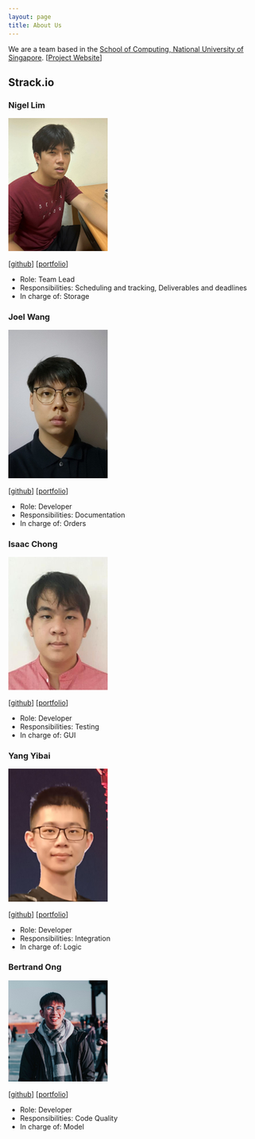 ```yaml
---
layout: page
title: About Us
---
```


We are a team based in the [School of Computing, National University of Singapore](http://www.comp.nus.edu.sg).
[[Project Website](https://ay2324s2-cs2103t-t08-2.github.io/tp/)]
## Strack.io

### Nigel Lim

<img src="images/nigel27022001.png" width="200px">

[[github](https://github.com/nigel27022001)]
[[portfolio](team/nigel.md)]

* Role: Team Lead
* Responsibilities: Scheduling and tracking, Deliverables and deadlines
* In charge of: Storage

### Joel Wang

<img src="images/joelwang22.png" width="200px">

[[github](http://github.com/joelwang22)]
[[portfolio](team/joel.md)]

* Role: Developer
* Responsibilities: Documentation
* In charge of: Orders

### Isaac Chong

<img src="images/chonghaoen.png" width="200px">

[[github](http://github.com/chonghaoen)] [[portfolio](team/isaac.md)]

* Role: Developer
* Responsibilities: Testing
* In charge of: GUI

### Yang Yibai

<img src="images/0-yibai.png" width="200px">

[[github](http://github.com/0-yibai)]
[[portfolio](team/yibai.md)]

* Role: Developer
* Responsibilities: Integration
* In charge of: Logic

### Bertrand Ong

<img src="images/bertrandong.png" width="200px">

[[github](http://github.com/bertrandong)]
[[portfolio](team/bertrand.md)]

* Role: Developer
* Responsibilities: Code Quality
* In charge of: Model
